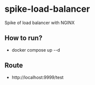 # spike-load-balancer

Spike of load balancer with NGINX

## How to run?

- docker compose up --d

## Route

- http://localhost:9999/test
